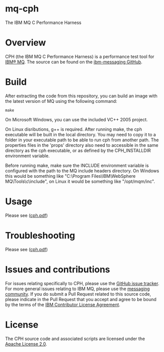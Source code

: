# mq-cph
The IBM MQ C Performance Harness

# Overview

CPH (the IBM MQ C Performance Harness) is a performance test tool for [IBM® MQ](http://www-03.ibm.com/software/products/en/ibm-mq).  The source can be found on the [ibm-messaging GitHub](https://ibm-messaging.github.io/mq-cph).

# Build
After extracting the code from this repository, you can build an image with the latest version of MQ using the following command:

```
make
```
On Microsoft Windows, you can use the included VC++ 2005 project.

On Linux disributions, g++ is required. After running make, the cph executable will be built in the local directory. You may need to copy it to a folder in your executable path to be able to run cph from another path. The properties files in the 'props' directory also need to accessible in the same directory as the cph executable, or as defined by the CPH_INSTALLDIR environment variable.

Before running make, make sure the INCLUDE environment variable is configured with the path to the MQ include headers directory. On Windows this would be something like "C:\Program Files\IBM\WebSphere MQ\Tools\c\include", on Linux it would be something like "/opt/mqm/inc".

# Usage

Please see ([cph.pdf](cph.pdf))

# Troubleshooting

Please see ([cph.pdf](cph.pdf))

# Issues and contributions

For issues relating specifically to CPH, please use the [GitHub issue tracker](https://github.com/ibm-messaging/mq-cph/issues). For more general issues relating to IBM MQ, please use the [messaging community](https://developer.ibm.com/answers/?community=messaging). If you do submit a Pull Request related to this source code, please indicate in the Pull Request that you accept and agree to be bound by the terms of the [IBM Contributor License Agreement](CLA.md).

# License

The CPH source code and associated scripts are licensed under the [Apache License 2.0](./LICENSE).

